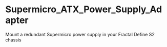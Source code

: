 # Supermicro_ATX_Power_Supply_Adapter
Mount a redundant Supermicro power supply in your Fractal Define S2 chassis
